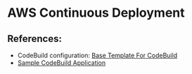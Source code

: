 # AWS Continuous Deployment


## References: 
- CodeBuild configuration: [Base Template For CodeBuild](https://github.com/aws-samples/aws-codebuild-samples/blob/master/cloudformation/continuous-deployment.yml)
- [Sample CodeBuild Application](https://github.com/aws-samples/aws-codebuild-samples)